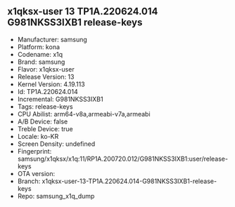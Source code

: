 ## x1qksx-user 13 TP1A.220624.014 G981NKSS3IXB1 release-keys
- Manufacturer: samsung
- Platform: kona
- Codename: x1q
- Brand: samsung
- Flavor: x1qksx-user
- Release Version: 13
- Kernel Version: 4.19.113
- Id: TP1A.220624.014
- Incremental: G981NKSS3IXB1
- Tags: release-keys
- CPU Abilist: arm64-v8a,armeabi-v7a,armeabi
- A/B Device: false
- Treble Device: true
- Locale: ko-KR
- Screen Density: undefined
- Fingerprint: samsung/x1qksx/x1q:11/RP1A.200720.012/G981NKSS3IXB1:user/release-keys
- OTA version: 
- Branch: x1qksx-user-13-TP1A.220624.014-G981NKSS3IXB1-release-keys
- Repo: samsung_x1q_dump
